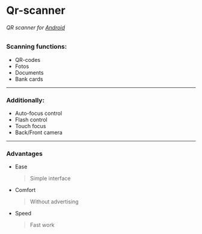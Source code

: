 # Qr-scanner #

###### QR scanner for [Android](https://developer.android.com/)

### Scanning functions:     
* QR-codes
* Fotos
* Documents
* Bank cards
***
### Additionally:
* Auto-focus control
* Flash control
* Touch focus
* Back/Front camera
***
### Advantages
* Ease
     > Simple interface
* Comfort
     > Without advertising
* Speed
     > Fast work
